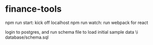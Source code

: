# finance-tools
npm run start: kick off localhost
npm run watch: run webpack for react

login to postgres, and run schema file to load initial sample data
\i database/schema.sql